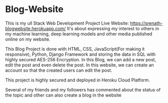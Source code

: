 # Blog-Website
This is my ull Stack Web Development Project 
Live Website: https://srenath-blogwebsite.herokuapp.com/
It's about expressing my interest to others in my machine learning, deep learning models and other media published online on my website.

This Blog Project is done with HTML, CSS, JavaScript(For making it responsive), Python, Django Framework and storing the data in SQL with highly secured AES-256 Encryption. In this Blog, we can add a new post, edit the post and even delete the post. In this website, we can create an account so that the created users can edit the post.

This project is highly secured and deployed in Heroku Cloud Platform.

Several of my friends and my followers has commented about the status of the topic and other can also create a blog in the website
